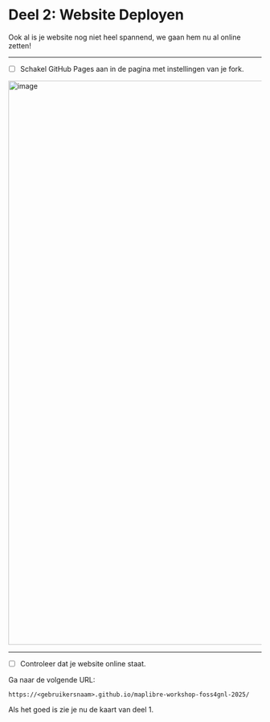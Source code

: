 # Deel 2: Website Deployen

Ook al is je website nog niet heel spannend, we gaan hem nu al online zetten!

---

- [ ] Schakel GitHub Pages aan in de pagina met instellingen van je fork.

<img width="1120" alt="image" src="https://github.com/user-attachments/assets/c3334abb-ff69-4067-9099-e0f61fe7d94c" />

---

- [ ] Controleer dat je website online staat.

Ga naar de volgende URL:

```
https://<gebruikersnaam>.github.io/maplibre-workshop-foss4gnl-2025/
```

Als het goed is zie je nu de kaart van deel 1.
